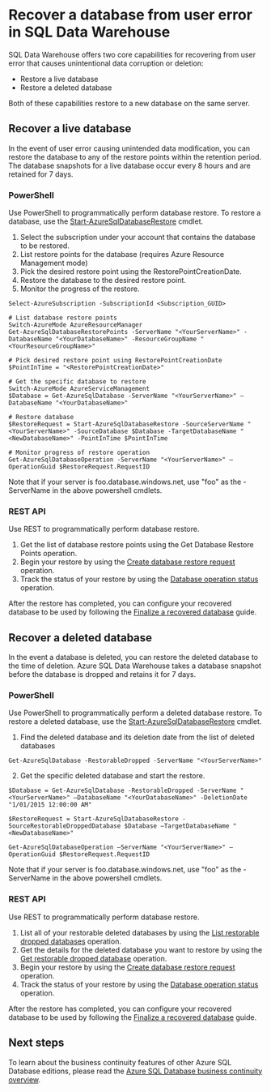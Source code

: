 <properties
   pageTitle="Recover a database from user error in SQL Data Warehouse | Microsoft Azure"
   description="Steps for recovering a database from user error in SQL Data Warehouse. "
   services="sql-data-warehouse"
   documentationCenter="NA"
   authors="sahaj08"
   manager="barbkess"
   editor=""/>

<tags
   ms.service="sql-data-warehouse"
   ms.devlang="NA"
   ms.topic="article"
   ms.tgt_pltfrm="NA"
   ms.workload="data-services"
   ms.date="09/22/2015"
   ms.author="sahajs"/>

# Recover a database from user error in SQL Data Warehouse

SQL Data Warehouse offers two core capabilities for recovering from user error that causes unintentional data corruption or deletion:

- Restore a live database
- Restore a deleted database

Both of these capabilities restore to a new database on the same server.

## Recover a live database
In the event of user error causing unintended data modification, you can restore the database to any of the restore points within the retention period. The database snapshots for a live database occur every 8 hours and are retained for 7 days. 

### PowerShell

Use PowerShell to programmatically perform database restore. To restore a database, use the [Start-AzureSqlDatabaseRestore][] cmdlet.

1. Select the subscription under your account that contains the database to be restored.
2. List restore points for the database (requires Azure Resource Management mode)
3. Pick the desired restore point using the RestorePointCreationDate.
3. Restore the database to the desired restore point.
4. Monitor the progress of the restore.

```
Select-AzureSubscription -SubscriptionId <Subscription_GUID>

# List database restore points
Switch-AzureMode AzureResourceManager
Get-AzureSqlDatabaseRestorePoints -ServerName "<YourServerName>" -DatabaseName "<YourDatabaseName>" -ResourceGroupName "<YourResourceGroupName>"

# Pick desired restore point using RestorePointCreationDate
$PointInTime = "<RestorePointCreationDate>"

# Get the specific database to restore
Switch-AzureMode AzureServiceManagement
$Database = Get-AzureSqlDatabase -ServerName "<YourServerName>" –DatabaseName "<YourDatabaseName>"

# Restore database
$RestoreRequest = Start-AzureSqlDatabaseRestore -SourceServerName "<YourServerName>" -SourceDatabase $Database -TargetDatabaseName "<NewDatabaseName>" -PointInTime $PointInTime

# Monitor progress of restore operation
Get-AzureSqlDatabaseOperation -ServerName "<YourServerName>" –OperationGuid $RestoreRequest.RequestID
```

Note that if your server is foo.database.windows.net, use "foo" as the -ServerName in the above powershell cmdlets.

### REST API
Use REST to programmatically perform database restore.

1. Get the list of database restore points using the Get Database Restore Points operation.
2. Begin your restore by using the [Create database restore request][] operation.
3. Track the status of your restore by using the [Database operation status][] operation.

After the restore has completed, you can configure your recovered database to be used by following the [Finalize a recovered database][] guide.

## Recover a deleted database
In the event a database is deleted, you can restore the deleted database to the time of deletion. Azure SQL Data Warehouse takes a database snapshot before the database is dropped and retains it for 7 days.

### PowerShell
Use PowerShell to programmatically perform a deleted database restore. To restore a deleted database, use the [Start-AzureSqlDatabaseRestore][] cmdlet.

1. Find the deleted database and its deletion date from the list of deleted databases

```
Get-AzureSqlDatabase -RestorableDropped -ServerName "<YourServerName>"
```

2. Get the specific deleted database and start the restore.

```
$Database = Get-AzureSqlDatabase -RestorableDropped -ServerName "<YourServerName>" –DatabaseName "<YourDatabaseName>" -DeletionDate "1/01/2015 12:00:00 AM"

$RestoreRequest = Start-AzureSqlDatabaseRestore -SourceRestorableDroppedDatabase $Database –TargetDatabaseName "<NewDatabaseName>"

Get-AzureSqlDatabaseOperation –ServerName "<YourServerName>" –OperationGuid $RestoreRequest.RequestID
```

Note that if your server is foo.database.windows.net, use "foo" as the -ServerName in the above powershell cmdlets.

### REST API
Use REST to programmatically perform database restore.

1.	List all of your restorable deleted databases by using the [List restorable dropped databases][] operation.
2.	Get the details for the deleted database you want to restore by using the [Get restorable dropped database][] operation.
3.	Begin your restore by using the [Create database restore request][] operation.
4.	Track the status of your restore by using the [Database operation status][] operation.

After the restore has completed, you can configure your recovered database to be used by following the [Finalize a recovered database][] guide.


## Next steps
To learn about the business continuity features of other Azure SQL Database editions, please read the [Azure SQL Database business continuity overview][].


<!--Image references-->

<!--Article references-->
[Azure SQL Database business continuity overview]: sql-database/sql-database-business-continuity.md
[Finalize a recovered database]: sql-database/sql-database-recovered-finalize.md

<!--MSDN references-->
[Create database restore request]: http://msdn.microsoft.com/library/azure/dn509571.aspx
[Database operation status]: http://msdn.microsoft.com/library/azure/dn720371.aspx
[Get restorable dropped database]: http://msdn.microsoft.com/library/azure/dn509574.aspx
[List restorable dropped databases]: http://msdn.microsoft.com/library/azure/dn509562.aspx
[Start-AzureSqlDatabaseRestore]: https://msdn.microsoft.com/en-us/library/dn720218.aspx

<!--Other Web references-->
